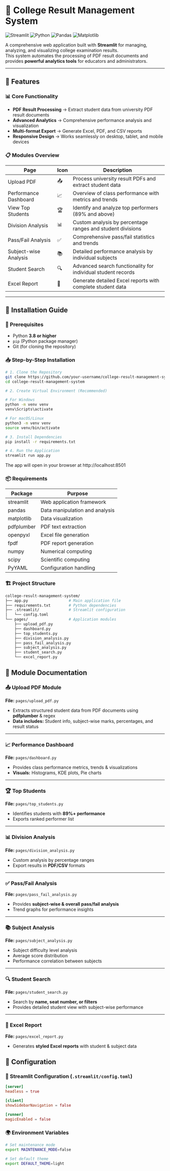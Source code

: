 # 📘 College Result Management System

![Streamlit](https://img.shields.io/badge/Streamlit-FF4B4B?style=for-the-badge&logo=Streamlit&logoColor=white)
![Python](https://img.shields.io/badge/Python-3776AB?style=for-the-badge&logo=python&logoColor=white)
![Pandas](https://img.shields.io/badge/Pandas-2C2D72?style=for-the-badge&logo=pandas&logoColor=white)
![Matplotlib](https://img.shields.io/badge/Matplotlib-%2523ffffff.svg?style=for-the-badge&logo=Matplotlib&logoColor=black)

A comprehensive web application built with **Streamlit** for managing, analyzing, and visualizing college examination results.  
This system automates the processing of PDF result documents and provides **powerful analytics tools** for educators and administrators.

---

## 🎯 Features

### 📊 Core Functionality
- **PDF Result Processing** → Extract student data from university PDF result documents  
- **Advanced Analytics** → Comprehensive performance analysis and visualization  
- **Multi-format Export** → Generate Excel, PDF, and CSV reports  
- **Responsive Design** → Works seamlessly on desktop, tablet, and mobile devices  

### 📋 Modules Overview

| Page                 | Icon | Description                                                      |
|-----------------------|------|------------------------------------------------------------------|
| Upload PDF           | 📤  | Process university result PDFs and extract student data           |
| Performance Dashboard| 📈  | Overview of class performance with metrics and trends             |
| View Top Students    | 🏆  | Identify and analyze top performers (89% and above)              |
| Division Analysis    | 📊  | Custom analysis by percentage ranges and student divisions       |
| Pass/Fail Analysis   | ✅  | Comprehensive pass/fail statistics and trends                     |
| Subject-wise Analysis| 📚  | Detailed performance analysis by individual subjects              |
| Student Search       | 🔍  | Advanced search functionality for individual student records     |
| Excel Report         | 📝  | Generate detailed Excel reports with complete student data       |

---

## 🚀 Installation Guide

### 🔧 Prerequisites
- Python **3.8 or higher**  
- `pip` (Python package manager)  
- Git (for cloning the repository)  

### 📥 Step-by-Step Installation

```bash
# 1. Clone the Repository
git clone https://github.com/your-username/college-result-management-system.git
cd college-result-management-system

# 2. Create Virtual Environment (Recommended)

# For Windows
python -m venv venv
venv\Scripts\activate

# For macOS/Linux
python3 -m venv venv
source venv/bin/activate

# 3. Install Dependencies
pip install -r requirements.txt

# 4. Run the Application
streamlit run app.py
```
The app will open in your browser at http://localhost:8501

### 📦  Requirements
| Package     | Purpose                        |
|-------------|--------------------------------|
| streamlit   | Web application framework      |
| pandas      | Data manipulation and analysis |
| matplotlib  | Data visualization             |
| pdfplumber  | PDF text extraction            |
| openpyxl    | Excel file generation          |
| fpdf        | PDF report generation          |
| numpy       | Numerical computing            |
| scipy       | Scientific computing           |
| PyYAML      | Configuration handling         |

### 🏗️ Project Structure
```bash
college-result-management-system/
├── app.py                  # Main application file
├── requirements.txt        # Python dependencies
├── .streamlit/             # Streamlit configuration
│   └── config.toml
└── pages/                  # Application modules
    ├── upload_pdf.py
    ├── dashboard.py
    ├── top_students.py
    ├── division_analysis.py
    ├── pass_fail_analysis.py
    ├── subject_analysis.py
    ├── student_search.py
    └── excel_report.py
```

## 📖 Module Documentation

### 📤 Upload PDF Module
**File:** `pages/upload_pdf.py`  
- Extracts structured student data from PDF documents using **pdfplumber** & regex  
- **Data includes:** Student info, subject-wise marks, percentages, and result status  

---

### 📈 Performance Dashboard
**File:** `pages/dashboard.py`  
- Provides class performance metrics, trends & visualizations  
- **Visuals:** Histograms, KDE plots, Pie charts  

---

### 🏆 Top Students
**File:** `pages/top_students.py`  
- Identifies students with **89%+ performance**  
- Exports ranked performer list  

---

### 📊 Division Analysis
**File:** `pages/division_analysis.py`  
- Custom analysis by percentage ranges  
- Export results in **PDF/CSV** formats  

---

### ✅ Pass/Fail Analysis
**File:** `pages/pass_fail_analysis.py`  
- Provides **subject-wise & overall pass/fail analysis**  
- Trend graphs for performance insights  

---

### 📚 Subject Analysis
**File:** `pages/subject_analysis.py`  
- Subject difficulty level analysis  
- Average score distribution  
- Performance correlation between subjects  

---

### 🔍 Student Search
**File:** `pages/student_search.py`  
- Search by **name, seat number, or filters**  
- Provides detailed student view with subject-wise performance  

---

### 📝 Excel Report
**File:** `pages/excel_report.py`  
- Generates **styled Excel reports** with student & subject data  


## 🔧 Configuration

### 📂 Streamlit Configuration (`.streamlit/config.toml`)
```toml
[server]
headless = true

[client]
showSidebarNavigation = false

[runner]
magicEnabled = false
```

### 🌍 Environment Variables

```bash
# Set maintenance mode
export MAINTENANCE_MODE=false

# Set default theme
export DEFAULT_THEME=light
```
